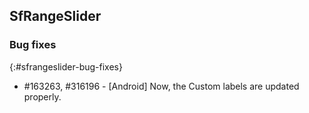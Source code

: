 ## SfRangeSlider

### Bug fixes
{:#sfrangeslider-bug-fixes}

* \#163263, #316196 - [Android] Now, the Custom labels are updated properly.